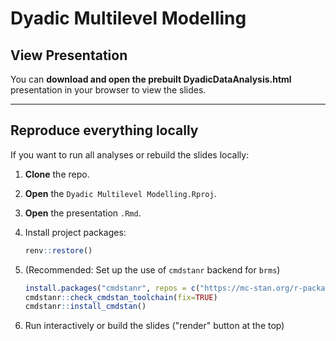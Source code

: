 
# Dyadic Multilevel Modelling 

## View Presentation

You can **download and open the prebuilt DyadicDataAnalysis.html** presentation in your browser to view the slides. 

---

## Reproduce everything locally

If you want to run all analyses or rebuild the slides locally:

1. **Clone** the repo.
2. **Open** the `Dyadic Multilevel Modelling.Rproj`.
3. **Open** the presentation `.Rmd`.
4. Install project packages:

   ```r
   renv::restore()
   ```
5. (Recommended: Set up the use of `cmdstanr` backend for `brms`)

   ```r
   install.packages("cmdstanr", repos = c("https://mc-stan.org/r-packages/", getOption("repos")))
   cmdstanr::check_cmdstan_toolchain(fix=TRUE)
   cmdstanr::install_cmdstan()
   ```
6. Run interactively or build the slides ("render" button at the top)

